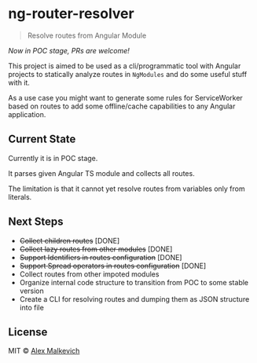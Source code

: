 # ng-router-resolver

> Resolve routes from Angular Module

_Now in POC stage, PRs are welcome!_

This project is aimed to be used as a cli/programmatic tool with Angular projects
to statically analyze routes in `NgModules` and do some useful stuff with it.

As a use case you might want to generate some rules for ServiceWorker based on routes
to add some offline/cache capabilities to any Angular application.

## Current State

Currently it is in POC stage.

It parses given Angular TS module and collects all routes.

The limitation is that it cannot yet resolve routes from variables only from literals.

## Next Steps

- ~~Collect children routes~~ [DONE]
- ~~Collect lazy routes from other modules~~ [DONE]
- ~~Support Identifiers in routes configuration~~ [DONE]
- ~~Support Spread operators in routes configuration~~ [DONE]
- Collect routes from other impoted modules
- Organize internal code structure to transition from POC to some stable version
- Create a CLI for resolving routes and dumping them as JSON structure into file

## License

MIT © [Alex Malkevich](malkevich.alex@gmail.com)
